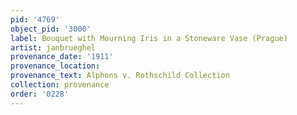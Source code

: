 ```yaml
---
pid: '4769'
object_pid: '3000'
label: Bouquet with Mourning Iris in a Stoneware Vase (Prague)
artist: janbrueghel
provenance_date: '1911'
provenance_location:
provenance_text: Alphons v. Rothschild Collection
collection: provenance
order: '0228'
---
```

